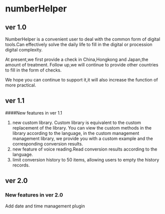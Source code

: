 # numberHelper
## ver 1.0

NumberHelper is a convenient user to deal with the common form of digital tools.Can effectively solve the daily life to fill in the digital or procession digital complexity.

At present,we first provide a check in China,Hongkong and Japan,the amount of treatment. Follow up,we will continue to provide other countries to fill in the form of checks.

We hope you can continue to support it,it will also increase the function of more practical.



## ver 1.1

####New features in ver 1.1
1. new custom library. Custom library is equivalent to the custom replacement of the library. You can view the custom methods in the library according to the language, in the custom management management library, we provide you with a custom example and the corresponding conversion results.
2. new feature of voice reading.Read conversion results according to the language.
3. limit conversion history to 50 items, allowing users to empty the history records.

## ver 2.0
### New features in ver 2.0

Add date and time management plugin
